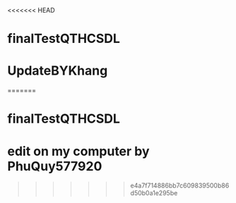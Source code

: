 <<<<<<< HEAD
# finalTestQTHCSDL 
# UpdateBYKhang
=======
# finalTestQTHCSDL

# edit on my computer by PhuQuy577920
>>>>>>> e4a7f714886bb7c609839500b86d50b0a1e295be

